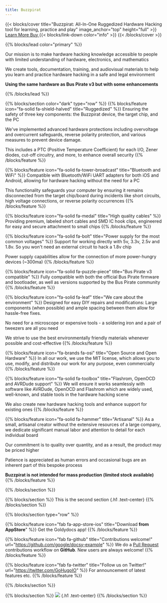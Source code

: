 ```yaml
---
title: Buzzpirat
---
```


{{< blocks/cover title="Buzzpirat: All-In-One Ruggedized Hardware Hacking tool for learning, practice and play" image_anchor="top" height="full" >}}
<a class="btn btn-lg btn-primary me-3 mb-4" href="/docs/">
  Learn More </i>
</a>
<a class="btn btn-lg btn-secondary me-3 mb-4" href="https://fr33project.org/buzz.php" target="_blank" rel="noopener noreferrer">
  Buy <i class="fa fa-external-link ms-2"></i>
</a>
{{< blocks/link-down color="info" >}}
{{< /blocks/cover >}}


{{% blocks/lead color="primary" %}}

Our mission is to make hardware hacking knowledge accessible to people with limited understanding of hardware, electronics, and mathematics

We create tools, documentation, training, and audiovisual materials to help you learn and practice hardware hacking in a safe and legal environment

**Using the same hardware as Bus Pirate v3 but with some enhancements**

{{% /blocks/lead %}}

{{% blocks/section color="dark" type="row" %}}
{{% blocks/feature icon="fa-solid fa-shield-halved" title="Ruggedized" %}}
Ensuring the safety of three key components: the Buzzpirat device, the target chip, and the PC

We've implemented advanced hardware protections including overvoltage and overcurrent safeguards, reverse polarity protection, and various measures to prevent device damage. 

This includes a PTC (Positive Temperature Coefficient) for each I/O, Zener diodes, cut-off circuitry, and more, to enhance overall security
{{% /blocks/feature %}}

{{% blocks/feature icon="fa-solid fa-tower-broadcast" title="Bluetooth and WiFi" %}}
Compatible with Bluetooth/WiFi UART adapters for both iOS and Android, allowing for hardware hacking without the need for a PC

This functionality safeguards your computer by ensuring it remains disconnected from the target chip/board during incidents like short circuits, high voltage connections, or reverse polarity occurrences
{{% /blocks/feature %}}


{{% blocks/feature icon="fa-solid fa-medal" title="High quality cables" %}}
Providing premium, labeled short cables and SMD IC hook clips, engineered for easy and secure attachment to small chips
{{% /blocks/feature %}}

{{% blocks/feature icon="fa-solid fa-bolt" title="Power supply for the most common voltages" %}}
Support for working directly with 5v, 3.3v, 2.5v and 1.8v. So you won't need an external circuit to hack a 1.8v chip

Power supply capabilities allow for the connection of more power-hungry devices (~300ma)
{{% /blocks/feature %}}

{{% blocks/feature icon="fa-solid fa-puzzle-piece" title="Bus Pirate v3 compatible" %}}
Fully compatible with both the official Bus Pirate firmware and bootloader, as well as versions supported by the Bus Pirate community
{{% /blocks/feature %}}


{{% blocks/feature icon="fa-solid fa-leaf" title="We care about the environment" %}}
Designed for easy DIY repairs and modifications: Large components (when possible) and ample spacing between them allow for hassle-free fixes. 

No need for a microscope or expensive tools - a soldering iron and a pair of tweezers are all you need

We strive to use the best environmentally friendly materials whenever possible and cost-effective
{{% /blocks/feature %}}


{{% blocks/feature icon="fa-brands fa-osi" title="Open Source and Open Hardware" %}}
In all our work, we use the MIT license, which allows you to use, modify, and distribute our work for any purpose, even commercially
{{% /blocks/feature %}}

{{% blocks/feature icon="fa-solid fa-toolbox" title="Flashrom, OpenOCD and AVRDude support" %}}
We will ensure it works seamlessly with software like AVRDude, OpenOCD and Flashrom which are widely used, well-known, and stable tools in the hardware hacking scene

We also create new hardware hacking tools and enhance support for existing ones
{{% /blocks/feature %}}


{{% blocks/feature icon="fa-solid fa-hammer" title="Artisanal" %}}
As a small, artisanal creator without the extensive resources of a large company, we dedicate significant manual labor and attention to detail for each individual board

Our commitment is to quality over quantity, and as a result, the product may be priced higher

Patience is appreciated as human errors and occasional bugs are an inherent part of this bespoke process

**Buzzpirat is not intended for mass production (limited stock available)**
{{% /blocks/feature %}}

{{% /blocks/section %}}


{{% blocks/section %}}
This is the second section
{.h1 .text-center}
{{% /blocks/section %}}


{{% blocks/section type="row" %}}

{{% blocks/feature icon="fab fa-app-store-ios" title="Download **from AppStore**" %}}
Get the Goldydocs app!
{{% /blocks/feature %}}

{{% blocks/feature icon="fab fa-github" title="Contributions welcome!"
    url="https://github.com/google/docsy-example" %}}
We do a [Pull Request](https://github.com/google/docsy-example/pulls)
contributions workflow on **GitHub**. New users are always welcome!
{{% /blocks/feature %}}

{{% blocks/feature icon="fab fa-twitter" title="Follow us on Twitter!"
    url="https://twitter.com/GoHugoIO" %}}
For announcement of latest features etc.
{{% /blocks/feature %}}

{{% /blocks/section %}}


{{% blocks/section %}}
![](/mitlogo.png)
{.h1 .text-center}
{{% /blocks/section %}}
